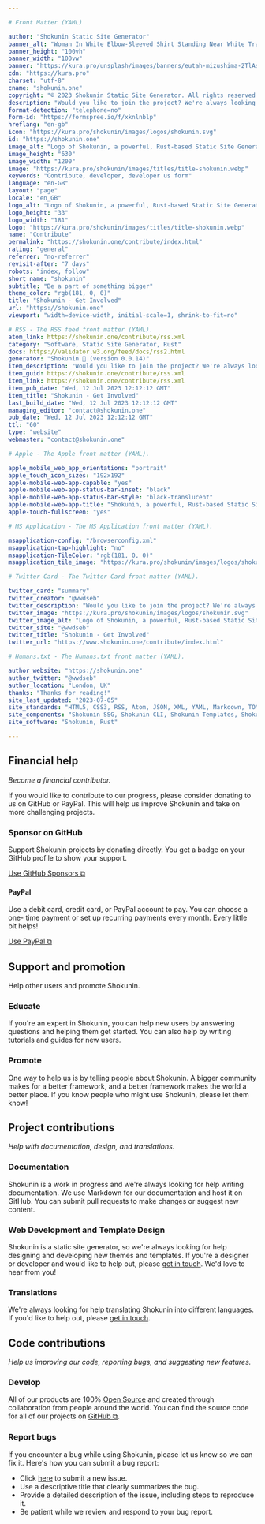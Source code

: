 ```yaml
---

# Front Matter (YAML)

author: "Shokunin Static Site Generator"
banner_alt: "Woman In White Elbow-Sleeved Shirt Standing Near White Train In Subway"
banner_height: "100vh"
banner_width: "100vw"
banner: "https://kura.pro/unsplash/images/banners/eutah-mizushima-2TlAsvhqiL0-unsplash.jpg"
cdn: "https://kura.pro"
charset: "utf-8"
cname: "shokunin.one"
copyright: "© 2023 Shokunin Static Site Generator. All rights reserved."
description: "Would you like to join the project? We're always looking for people with skills in both developing and using open source software."
format-detection: "telephone=no"
form-id: "https://formspree.io/f/xknlnblp"
hreflang: "en-gb"
icon: "https://kura.pro/shokunin/images/logos/shokunin.svg"
id: "https://shokunin.one"
image_alt: "Logo of Shokunin, a powerful, Rust-based Static Site Generator"
image_height: "630"
image_width: "1200"
image: "https://kura.pro/shokunin/images/titles/title-shokunin.webp"
keywords: "Contribute, developer, developer us form"
language: "en-GB"
layout: "page"
locale: "en_GB"
logo_alt: "Logo of Shokunin, a powerful, Rust-based Static Site Generator"
logo_height: "33"
logo_width: "181"
logo: "https://kura.pro/shokunin/images/titles/title-shokunin.webp"
name: "Contribute"
permalink: "https://shokunin.one/contribute/index.html"
rating: "general"
referrer: "no-referrer"
revisit-after: "7 days"
robots: "index, follow"
short_name: "shokunin"
subtitle: "Be a part of something bigger"
theme_color: "rgb(181, 0, 0)"
title: "Shokunin - Get Involved"
url: "https://shokunin.one"
viewport: "width=device-width, initial-scale=1, shrink-to-fit=no"

# RSS - The RSS feed front matter (YAML).
atom_link: https://shokunin.one/contribute/rss.xml
category: "Software, Static Site Generator, Rust"
docs: https://validator.w3.org/feed/docs/rss2.html
generator: "Shokunin 🦀 (version 0.0.14)"
item_description: "Would you like to join the project? We're always looking for people with skills in both developing and using open source software."
item_guid: https://shokunin.one/contribute/rss.xml
item_link: https://shokunin.one/contribute/rss.xml
item_pub_date: "Wed, 12 Jul 2023 12:12:12 GMT"
item_title: "Shokunin - Get Involved"
last_build_date: "Wed, 12 Jul 2023 12:12:12 GMT"
managing_editor: "contact@shokunin.one"
pub_date: "Wed, 12 Jul 2023 12:12:12 GMT"
ttl: "60"
type: "website"
webmaster: "contact@shokunin.one"

# Apple - The Apple front matter (YAML).

apple_mobile_web_app_orientations: "portrait"
apple_touch_icon_sizes: "192x192"
apple-mobile-web-app-capable: "yes"
apple-mobile-web-app-status-bar-inset: "black"
apple-mobile-web-app-status-bar-style: "black-translucent"
apple-mobile-web-app-title: "Shokunin, a powerful, Rust-based Static Site Generator"
apple-touch-fullscreen: "yes"

# MS Application - The MS Application front matter (YAML).

msapplication-config: "/browserconfig.xml"
msapplication-tap-highlight: "no"
msapplication-TileColor: "rgb(181, 0, 0)"
msapplication_tile_image: "https://kura.pro/shokunin/images/logos/shokunin.svg"

# Twitter Card - The Twitter Card front matter (YAML).

twitter_card: "summary"
twitter_creator: "@wwdseb"
twitter_description: "Would you like to join the project? We're always looking for people with skills in both developing and using open source software."
twitter_image: "https://kura.pro/shokunin/images/logos/shokunin.svg"
twitter_image_alt: "Logo of Shokunin, a powerful, Rust-based Static Site Generator"
twitter_site: "@wwdseb"
twitter_title: "Shokunin - Get Involved"
twitter_url: "https://www.shokunin.one/contribute/index.html"

# Humans.txt - The Humans.txt front matter (YAML).

author_website: "https://shokunin.one"
author_twitter: "@wwdseb"
author_location: "London, UK"
thanks: "Thanks for reading!"
site_last_updated: "2023-07-05"
site_standards: "HTML5, CSS3, RSS, Atom, JSON, XML, YAML, Markdown, TOML"
site_components: "Shokunin SSG, Shokunin CLI, Shokunin Templates, Shokunin Themes, Kaishi SSG, Kaishi CLI, Kaishi Templates, Kaishi Themes"
site_software: "Shokunin, Rust"

---
```


<div class="row g-4 py-5 row-cols-1 row-cols-lg-2">
<div class="p-3">
<div class="card bg-light text-dark p-5 h-100">
<div class="card-body">

## Financial help

*Become a financial contributor.*

If you would like to contribute to our progress, please consider donating to us
on GitHub or PayPal. This will help us improve Shokunin and take on more
challenging projects.

### Sponsor on GitHub

Support Shokunin projects by donating directly. You get a badge on your
GitHub profile to show your support.

[Use GitHub Sponsors ⧉](https://github.com/sponsors/sebastienrousseau)

#### PayPal

Use a debit card, credit card, or PayPal account to pay. You can choose a one-
time payment or set up recurring payments every month. Every little bit helps!

[Use PayPal ⧉](https://paypal.me/wwdseb)

</div></div></div>


<div class="p-3">
<div class="card bg-dark text-light p-5 h-100">
<div class="card-body">


## Support and promotion

Help other users and promote Shokunin.

### Educate

If you're an expert in Shokunin, you can help new users by answering
questions and helping them get started. You can also help by writing tutorials
and guides for new users.

### Promote

One way to help us is by telling people about Shokunin. A bigger community
makes for a better framework, and a better framework makes the world a better
place. If you know people who might use Shokunin, please let them know!

</div></div></div>



<div class="p-3">
<div class="card bg-dark text-light p-5 h-100">
<div class="card-body">


## Project contributions

*Help with documentation, design, and translations.*

### Documentation

Shokunin is a work in progress and we're always looking for help writing
documentation. We use Markdown for our documentation and host it on GitHub. You
can submit pull requests to make changes or suggest new content.

### Web Development and Template Design

Shokunin is a static site generator, so we're always looking for help
designing and developing new themes and templates. If you're a designer or
developer and would like to help out, please
[get in touch](/contact/index.html). We'd love to hear from you!

### Translations

We're always looking for help translating Shokunin into different
languages. If you'd like to help out, please [get in touch](/contact/index.html).

</div></div></div>

<div class="p-3">
<div class="card bg-white text-dark p-5 h-100">
<div class="card-body">

## Code contributions

*Help us improving our code, reporting bugs, and suggesting new features.*

### Develop

All of our products are 100% [Open Source][0] and created through collaboration
from people around the world. You can find the source code for all of our
projects on [GitHub ⧉][1].

### Report bugs

If you encounter a bug while using Shokunin, please let us know so we can
fix it. Here's how you can submit a bug report:

- Click [here][2] to submit a new issue.
- Use a descriptive title that clearly summarizes the bug.
- Provide a detailed description of the issue, including steps to reproduce it.
- Be patient while we review and respond to your bug report.

</div></div></div>
</div>

[0]: https://opensource.org/osd/
[1]: https://github.com/sebastienrousseau/shokunin
[2]: https://github.com/sebastienrousseau/shokunin/issues/new